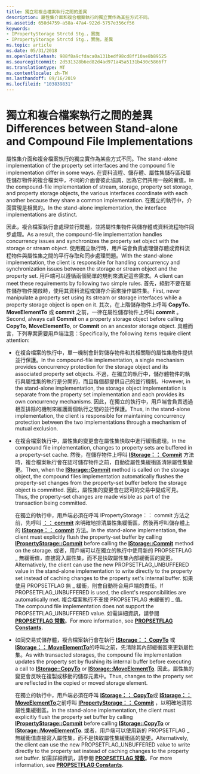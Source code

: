```yaml
---
title: 獨立和複合檔案執行之間的差異
description: 屬性集介面和複合檔案執行的獨立實作為某些方式不同。
ms.assetid: 650d4759-a58a-47a4-922d-5757e356cf56
keywords:
- IPropertyStorage Strctd Stg.，實施
- IPropertyStorage Strctd Stg.，實施，差異
ms.topic: article
ms.date: 05/31/2018
ms.openlocfilehash: 988f8a9cfdaca0a131bedf98cd8ff10ae8b89525
ms.sourcegitcommit: 2d531328b6ed82d4ad971a45a5131b430c5866f7
ms.translationtype: MT
ms.contentlocale: zh-TW
ms.lasthandoff: 09/16/2019
ms.locfileid: "103839831"
---
```

# <a name="differences-between-stand-alone-and-compound-file-implementations"></a><span data-ttu-id="5779f-105">獨立和複合檔案執行之間的差異</span><span class="sxs-lookup"><span data-stu-id="5779f-105">Differences between Stand-alone and Compound File Implementations</span></span>

<span data-ttu-id="5779f-106">屬性集介面和複合檔案執行的獨立實作為某些方式不同。</span><span class="sxs-lookup"><span data-stu-id="5779f-106">The stand-alone implementation of the property set interfaces and the compound file implementation differ in some ways.</span></span> <span data-ttu-id="5779f-107">在資料流程、儲存體、屬性集儲存區和屬性儲存物件的複合檔案中，不同的介面會彼此協調，因為它們共用一般的實值。</span><span class="sxs-lookup"><span data-stu-id="5779f-107">In the compound-file implementation of stream, storage, property set storage, and property storage objects, the various interfaces coordinate with each another because they share a common implementation.</span></span> <span data-ttu-id="5779f-108">在獨立的執行中，介面實現是相異的。</span><span class="sxs-lookup"><span data-stu-id="5779f-108">In the stand-alone implementation, the interface implementations are distinct.</span></span>

<span data-ttu-id="5779f-109">因此，複合檔案執行會處理並行問題，並將屬性集物件與儲存體或資料流程物件同步處理。</span><span class="sxs-lookup"><span data-stu-id="5779f-109">As a result, the compound-file implementation handles concurrency issues and synchronizes the property set object with the storage or stream object.</span></span> <span data-ttu-id="5779f-110">使用獨立執行時，用戶端會負責處理儲存體或資料流程物件與屬性集之間的平行存取和同步處理問題。</span><span class="sxs-lookup"><span data-stu-id="5779f-110">With the stand-alone implementation, the client is responsible for handling concurrency and synchronization issues between the storage or stream object and the property set.</span></span> <span data-ttu-id="5779f-111">用戶端可以遵循兩個簡單的規則來滿足這些需求。</span><span class="sxs-lookup"><span data-stu-id="5779f-111">A client can meet these requirements by following two simple rules.</span></span> <span data-ttu-id="5779f-112">首先，絕對不要在屬性儲存物件開啟時，使用其資料流程或儲存介面來操作屬性集。</span><span class="sxs-lookup"><span data-stu-id="5779f-112">First, never manipulate a property set using its stream or storage interfaces while a property storage object is open on it.</span></span> <span data-ttu-id="5779f-113">其次，在上階儲存物件上呼叫 **CopyTo**、 **MoveElementTo** 或 **commit** 之前，一律在屬性儲存物件上呼叫 **commit** 。</span><span class="sxs-lookup"><span data-stu-id="5779f-113">Second, always call **Commit** on a property storage object before calling **CopyTo**, **MoveElementTo**, or **Commit** on an ancestor storage object.</span></span> <span data-ttu-id="5779f-114">具體而言，下列專案需要用戶端注意：</span><span class="sxs-lookup"><span data-stu-id="5779f-114">Specifically, the following items require client attention:</span></span>

-   <span data-ttu-id="5779f-115">在複合檔案的執行中，單一機制會針對儲存物件和其相關聯的屬性集物件提供並行保護。</span><span class="sxs-lookup"><span data-stu-id="5779f-115">In the compound-file implementation, a single mechanism provides concurrency protection for the storage object and its associated property set objects.</span></span> <span data-ttu-id="5779f-116">不過，在獨立的執行中，儲存體物件的執行與屬性集的執行是分開的，而且每個都提供自己的並行機制。</span><span class="sxs-lookup"><span data-stu-id="5779f-116">However, in the stand-alone implementation, the storage object implementation is separate from the property set implementation and each provides its own concurrency mechanisms.</span></span> <span data-ttu-id="5779f-117">因此，在獨立的執行中，用戶端會負責透過相互排除的機制來維護兩個執行之間的並行保護。</span><span class="sxs-lookup"><span data-stu-id="5779f-117">Thus, in the stand-alone implementation, the client is responsible for maintaining concurrency protection between the two implementations through a mechanism of mutual exclusion.</span></span>
-   <span data-ttu-id="5779f-118">在複合檔案執行中，屬性集的變更會在屬性集快取中進行緩衝處理。</span><span class="sxs-lookup"><span data-stu-id="5779f-118">In the compound file implementation, changes to property sets are buffered in a property-set cache.</span></span> <span data-ttu-id="5779f-119">然後，在儲存物件上呼叫 [**IStorage：： Commit**](/windows/desktop/api/Objidl/nf-objidl-istorage-commit) 方法時，複合檔案執行會在認可儲存物件之前，自動從屬性集緩衝區清除屬性集變更。</span><span class="sxs-lookup"><span data-stu-id="5779f-119">Then, when the [**IStorage::Commit**](/windows/desktop/api/Objidl/nf-objidl-istorage-commit) method is called on the storage object, the compound files implementation automatically flushes the property-set changes from the property-set buffer before the storage object is committed.</span></span> <span data-ttu-id="5779f-120">因此，屬性集的變更會在認可的交易中變成可見。</span><span class="sxs-lookup"><span data-stu-id="5779f-120">Thus, the property-set changes are made visible as part of the transaction being committed.</span></span>

    <span data-ttu-id="5779f-121">在獨立的執行中，用戶端必須在呼叫 IPropertyStorage：： commit 方法之前，先呼叫 [**：： commit**](/windows/desktop/api/Propidl/nf-propidl-ipropertystorage-commit) 來明確地排清屬性集緩衝區，然後再呼叫儲存體上的 [**IStorage：： commit**](/windows/desktop/api/Objidl/nf-objidl-istorage-commit) 方法。</span><span class="sxs-lookup"><span data-stu-id="5779f-121">In the stand-alone implementation, the client must explicitly flush the property-set buffer by calling [**IPropertyStorage::Commit**](/windows/desktop/api/Propidl/nf-propidl-ipropertystorage-commit) before calling the [**IStorage::Commit**](/windows/desktop/api/Objidl/nf-objidl-istorage-commit) method on the storage.</span></span> <span data-ttu-id="5779f-122">或者，用戶端可以在獨立的執行中使用新的 PROPSETFLAG \_ 無緩衝值，直接寫入屬性集，而不是快取屬性集內部緩衝區的變更。</span><span class="sxs-lookup"><span data-stu-id="5779f-122">Alternatively, the client can use the new PROPSETFLAG\_UNBUFFERED value in the stand-alone implementation to write directly to the property set instead of caching changes to the property set's internal buffer.</span></span> <span data-ttu-id="5779f-123">如果使用 PROPSETFLAG 無 \_ 緩衝，則會自動符合用戶端的責任。</span><span class="sxs-lookup"><span data-stu-id="5779f-123">If PROPSETFLAG\_UNBUFFERED is used, the client's responsibilities are automatically met.</span></span> <span data-ttu-id="5779f-124">複合檔案執行不支援 PROPSETFLAG 未緩衝的 \_ 值。</span><span class="sxs-lookup"><span data-stu-id="5779f-124">The compound file implementation does not support the PROPSETFLAG\_UNBUFFERED value.</span></span> <span data-ttu-id="5779f-125">如需詳細資訊，請參閱 [**PROPSETFLAG 常數**](propsetflag-constants.md)。</span><span class="sxs-lookup"><span data-stu-id="5779f-125">For more information, see [**PROPSETFLAG Constants**](propsetflag-constants.md).</span></span>

-   <span data-ttu-id="5779f-126">如同交易式儲存體，複合檔案執行會在執行 [**IStorage：： CopyTo**](/windows/desktop/api/Objidl/nf-objidl-istorage-copyto) 或 [**IStorage：： MoveElementTo**](/windows/desktop/api/Objidl/nf-objidl-istorage-moveelementto)的呼叫之前，先清除其內部緩衝區來更新屬性集。</span><span class="sxs-lookup"><span data-stu-id="5779f-126">As with transacted storages, the compound file implementation updates the property set by flushing its internal buffer before executing a call to [**IStorage::CopyTo**](/windows/desktop/api/Objidl/nf-objidl-istorage-copyto) or [**IStorage::MoveElementTo**](/windows/desktop/api/Objidl/nf-objidl-istorage-moveelementto).</span></span> <span data-ttu-id="5779f-127">因此，屬性集的變更會反映在複製或移動的儲存元素中。</span><span class="sxs-lookup"><span data-stu-id="5779f-127">Thus, changes to the property set are reflected in the copied or moved storage element.</span></span>

    <span data-ttu-id="5779f-128">在獨立的執行中，用戶端必須在呼叫 [**IStorage：： CopyTo**](/windows/desktop/api/Objidl/nf-objidl-istorage-copyto)或 [**IStorage：： MoveElementTo**](/windows/desktop/api/Objidl/nf-objidl-istorage-moveelementto)之前呼叫 [**IPropertyStorage：： Commit**](/windows/desktop/api/Propidl/nf-propidl-ipropertystorage-commit) ，以明確地清除屬性集緩衝區。</span><span class="sxs-lookup"><span data-stu-id="5779f-128">In the stand-alone implementation, the client must explicitly flush the property set buffer by calling [**IPropertyStorage::Commit**](/windows/desktop/api/Propidl/nf-propidl-ipropertystorage-commit) before calling [**IStorage::CopyTo**](/windows/desktop/api/Objidl/nf-objidl-istorage-copyto) or [**IStorage::MoveElementTo**](/windows/desktop/api/Objidl/nf-objidl-istorage-moveelementto).</span></span> <span data-ttu-id="5779f-129">或者，用戶端可以使用新的 PROPSETFLAG \_ 無緩衝值直接寫入屬性集，而不是快取屬性集緩衝區的變更。</span><span class="sxs-lookup"><span data-stu-id="5779f-129">Alternatively, the client can use the new PROPSETFLAG\_UNBUFFERED value to write directly to the property set instead of caching changes to the property set buffer.</span></span> <span data-ttu-id="5779f-130">如需詳細資訊，請參閱 [**PROPSETFLAG 常數**](propsetflag-constants.md)。</span><span class="sxs-lookup"><span data-stu-id="5779f-130">For more information, see [**PROPSETFLAG Constants**](propsetflag-constants.md).</span></span>

 

 




